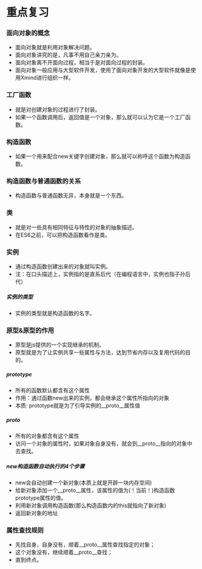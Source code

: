 # 重点复习

### 面向对象的概念
- 面向对象就是利用对象解决问题。
- 面向对象讲究的是，凡事不用自己亲力亲为。
- 面向对象离不开面向过程，相当于是对面向过程的封装。
- 面向对象一般应用与大型软件开发，使用了面向对象开发的大型软件就像是使用Xmind进行组织一样。

### 工厂函数
- 就是对创建对象的过程进行了封装。
- 如果一个函数调用后，返回值是一个对象，那么就可以认为它是一个工厂函数。

### 构造函数
- 如果一个用来配合new关键字创建对象，那么就可以称呼这个函数为构造函数。

### 构造函数与普通函数的关系
- 构造函数与普通函数无异，本身就是一个东西。

### 类
- 就是对一些具有相同特征与特性的对象的抽象描述。
- 在ES6之前，可以把构造函数看作是类。

### 实例
- 通过构造函数创建出来的对象就叫实例。
- 注：在口头描述上，实例指的是直系后代（在编程语言中，实例也指子孙后代）

##### 实例的类型
- 实例的类型就是构造函数的名字。

### 原型&原型的作用
- 原型是js提供的一个实现继承的机制。
- 原型就是为了让实例共享一些属性与方法，达到节省内存以及复用代码的目的。

##### prototype
- 所有的函数默认都含有这个属性
- 作用：通过函数new出来的实例，都会继承这个属性所指向的对象
- 本质: prototype就是为了引导实例的__proto__属性值

##### __proto__
- 所有的对象都含有这个属性
- 访问一个对象的属性时，如果对象自身没有，就会到__proto__指向的对象中去查找。

##### new构造函数自动执行的4个步骤
- new会自动创建一个新对象(本质上就是开辟一块内存空间)
- 给新对象添加一个__proto__属性，该属性的值为(！当前！)构造函数prototype属性的值。
- 利用新对象调用构造函数(那么构造函数内的this就指向了新对象)
- 返回新对象的地址

### 属性查找规则 
- 先找自身，自身没有，顺着__proto__属性查找指定的对象；
- 这个对象没有，继续顺着__proto__查找；
- 直到终点。
